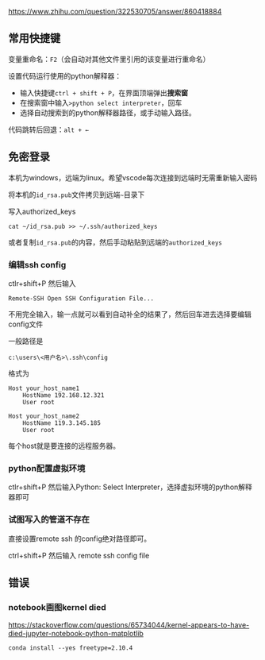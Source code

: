 https://www.zhihu.com/question/322530705/answer/860418884

## 常用快捷键

变量重命名：`F2`（会自动对其他文件里引用的该变量进行重命名）

设置代码运行使用的python解释器：

- 输入快捷键`ctrl + shift + P`，在界面顶端弹出**搜索窗**
- 在搜索窗中输入`>python select interpreter`，回车
- 选择自动搜索到的python解释器路径，或手动输入路径。

代码跳转后回退：`alt + ←`



## 免密登录

本机为windows，远端为linux。希望vscode每次连接到远端时无需重新输入密码

将本机的`id_rsa.pub`文件拷贝到远端`~`目录下

写入authorized_keys

```
cat ~/id_rsa.pub >> ~/.ssh/authorized_keys
```

或者复制`id_rsa.pub`的内容，然后手动粘贴到远端的`authorized_keys`



### 编辑ssh config

ctlr+shift+P 然后输入

```
Remote-SSH Open SSH Configuration File...
```

不用完全输入，输一点就可以看到自动补全的结果了，然后回车进去选择要编辑config文件

一般路径是

```
c:\users\<用户名>\.ssh\config
```

格式为

```
Host your_host_name1
    HostName 192.168.12.321
    User root

Host your_host_name2
    HostName 119.3.145.185
    User root
```

每个host就是要连接的远程服务器。

### python配置虚拟环境

ctlr+shift+P 然后输入Python: Select Interpreter，选择虚拟环境的python解释器即可

### 试图写入的管道不存在

直接设置remote ssh 的config绝对路径即可。

ctrl+shift+P  然后输入 remote ssh config file

## 错误

### notebook画图kernel died

https://stackoverflow.com/questions/65734044/kernel-appears-to-have-died-jupyter-notebook-python-matplotlib

```
conda install --yes freetype=2.10.4
```

